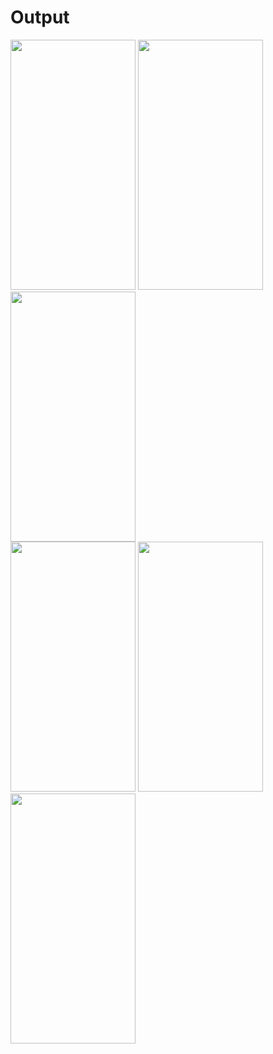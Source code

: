 
# Output 

<img src="https://github.com/MGVasanth/tally_mobile/assets/109457654/37593fa1-7ad1-4ecc-9f80-fffdaa945ef4" height="400" width="200" >
<img  src="https://github.com/MGVasanth/tally_mobile/assets/109457654/02531b4e-b284-46bc-a3fb-34eccde7a17b" height="400" width="200" >
<img src="https://github.com/MGVasanth/tally_mobile/assets/109457654/207a8aa9-947d-4829-9e4b-c74a750aa6fb" height="400" width="200" >

<div /div>
<img  src="https://github.com/MGVasanth/tally_mobile/assets/109457654/413fc63c-47cf-4574-a08f-d2c77b1c96d8" height="400" width="200" >
<img  src="https://github.com/MGVasanth/tally_mobile/assets/109457654/0188a9e2-22dc-4e15-9223-49384bb8f09d" height="400" width="200" >
<img  src="https://github.com/MGVasanth/tally_mobile/assets/109457654/2e2e8035-6889-4d67-ac1c-1855a1d1e790" height="400" width="200" >

